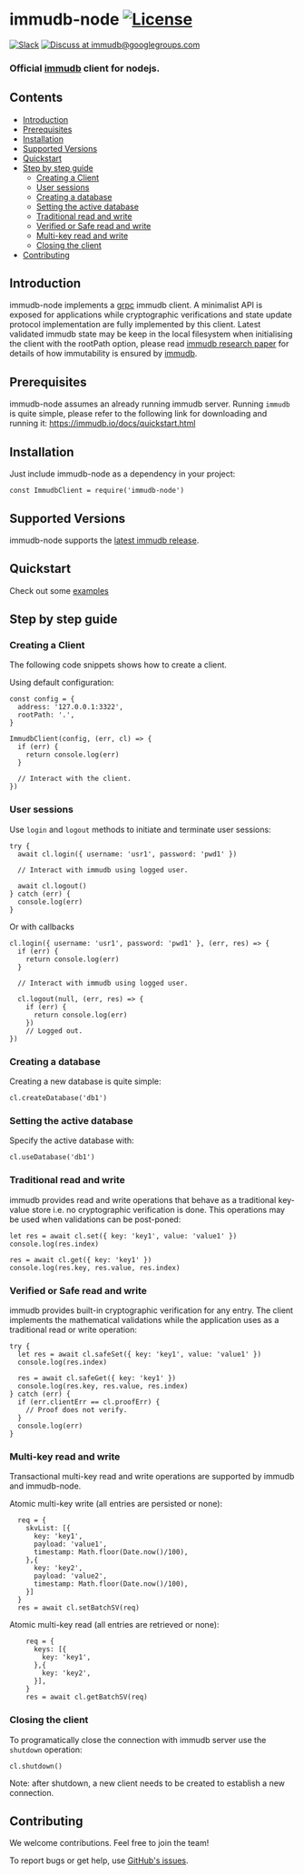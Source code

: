 # immudb-node [![License](https://img.shields.io/github/license/codenotary/immudb-node)](LICENSE)

[![Slack](https://img.shields.io/badge/join%20slack-%23immutability-brightgreen.svg)](https://slack.vchain.us/) [![Discuss at immudb@googlegroups.com](https://img.shields.io/badge/discuss-immudb%40googlegroups.com-blue.svg)](https://groups.google.com/group/immudb)

### Official [immudb] client for nodejs.

[immudb]: https://immudb.io/


## Contents

- [Introduction](#introduction)
- [Prerequisites](#prerequisites)
- [Installation](#installation)
- [Supported Versions](#supported-versions)
- [Quickstart](#quickstart)
- [Step by step guide](#step-by-step-guide)
  * [Creating a Client](#creating-a-client)
  * [User sessions](#user-sessions)
  * [Creating a database](#creating-a-database)
  * [Setting the active database](#setting-the-active-database)
  * [Traditional read and write](#traditional-read-and-write)
  * [Verified or Safe read and write](#verified-or-safe-read-and-write)
  * [Multi-key read and write](#multi-key-read-and-write)
  * [Closing the client](#creating-a-database)
- [Contributing](#contributing)

## Introduction

immudb-node implements a [grpc] immudb client. A minimalist API is exposed for applications while cryptographic verifications and state update protocol implementation are fully implemented by this client.  Latest validated immudb state may be keep in the local filesystem when initialising the client with the rootPath option, please read [immudb research paper] for details of how immutability is ensured by [immudb].

[grpc]: https://grpc.io/
[immudb research paper]: https://immudb.io/
[immudb]: https://immudb.io/

## Prerequisites

immudb-node assumes an already running immudb server. Running `immudb` is quite simple, please refer to the
following link for downloading and running it: https://immudb.io/docs/quickstart.html

## Installation

Just include immudb-node as a dependency in your project:
```
const ImmudbClient = require('immudb-node')
```

## Supported Versions

immudb-node supports the [latest immudb release].

[latest immudb release]: https://github.com/codenotary/immudb/releases/tag/v0.8.0

## Quickstart

Check out some [examples]

[examples]: https://github.com/codenotary/immudb-node/tree/master/examples/

## Step by step guide

### Creating a Client

The following code snippets shows how to create a client.

Using default configuration:
```
const config = {
  address: '127.0.0.1:3322',
  rootPath: '.',
}

ImmudbClient(config, (err, cl) => {
  if (err) {
    return console.log(err)
  }

  // Interact with the client.
})
```

### User sessions

Use `login` and `logout` methods to initiate and terminate user sessions:

```
try {
  await cl.login({ username: 'usr1', password: 'pwd1' })

  // Interact with immudb using logged user.

  await cl.logout()
} catch (err) {
  console.log(err)
}
```

Or with callbacks
```
cl.login({ username: 'usr1', password: 'pwd1' }, (err, res) => {
  if (err) {
    return console.log(err)
  }

  // Interact with immudb using logged user.

  cl.logout(null, (err, res) => {
    if (err) {
      return console.log(err)
    })
    // Logged out.
})
```

### Creating a database

Creating a new database is quite simple:

```
cl.createDatabase('db1')
```

### Setting the active database

Specify the active database with:

```
cl.useDatabase('db1')
```

### Traditional read and write

immudb provides read and write operations that behave as a traditional
key-value store i.e. no cryptographic verification is done. This operations
may be used when validations can be post-poned:

```
let res = await cl.set({ key: 'key1', value: 'value1' })
console.log(res.index)

res = await cl.get({ key: 'key1' })
console.log(res.key, res.value, res.index)
```

### Verified or Safe read and write

immudb provides built-in cryptographic verification for any entry. The client
implements the mathematical validations while the application uses as a traditional
read or write operation:

```
try {
  let res = await cl.safeSet({ key: 'key1', value: 'value1' })
  console.log(res.index)

  res = await cl.safeGet({ key: 'key1' })
  console.log(res.key, res.value, res.index)
} catch (err) {
  if (err.clientErr == cl.proofErr) {
    // Proof does not verify.
  }
  console.log(err)
}
```

### Multi-key read and write

Transactional multi-key read and write operations are supported by immudb and immudb-node.

Atomic multi-key write (all entries are persisted or none):

```
  req = {
    skvList: [{
      key: 'key1',
      payload: 'value1',
      timestamp: Math.floor(Date.now()/100),
    },{
      key: 'key2',
      payload: 'value2',
      timestamp: Math.floor(Date.now()/100),
    }]
  }
  res = await cl.setBatchSV(req)
```

Atomic multi-key read (all entries are retrieved or none):
```
    req = {
      keys: [{
        key: 'key1',
      },{
        key: 'key2',
      }],
    }
    res = await cl.getBatchSV(req)
```

### Closing the client

To programatically close the connection with immudb server use the `shutdown` operation:
 
 ```
 cl.shutdown()
 ```

Note: after shutdown, a new client needs to be created to establish a new connection.

## Contributing

We welcome contributions. Feel free to join the team!

To report bugs or get help, use [GitHub's issues].

[GitHub's issues]: https://github.com/codenotary/immudb-node/issues
